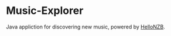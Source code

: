 # Music-Explorer
Java appliction for discovering new music, powered by [HelloNZB](http://hellonzb.sourceforge.net/wp/).
